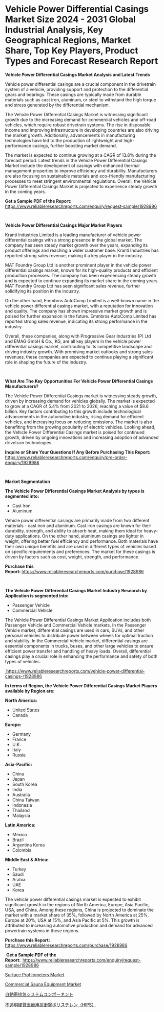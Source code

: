 <p><h1>Vehicle Power Differential Casings Market Size 2024 - 2031 Global Industrial Analysis, Key Geographical Regions, Market Share, Top Key Players, Product Types and Forecast Research Report</h1></p><p><strong>Vehicle Power Differential Casings Market Analysis and Latest Trends</strong></p>
<p><p>Vehicle power differential casings are a crucial component in the drivetrain system of a vehicle, providing support and protection to the differential gears and bearings. These casings are typically made from durable materials such as cast iron, aluminum, or steel to withstand the high torque and stress generated by the differential mechanism.</p><p>The Vehicle Power Differential Casings Market is witnessing significant growth due to the increasing demand for commercial vehicles and off-road vehicles, which require robust drivetrain systems. The rise in disposable income and improving infrastructure in developing countries are also driving the market growth. Additionally, advancements in manufacturing technologies have led to the production of lightweight and high-performance casings, further boosting market demand.</p><p>The market is expected to continue growing at a CAGR of 13.8% during the forecast period. Latest trends in the Vehicle Power Differential Casings Market include the development of casings with enhanced thermal management properties to improve efficiency and durability. Manufacturers are also focusing on sustainable materials and eco-friendly manufacturing processes to meet stringent environmental regulations. Overall, the Vehicle Power Differential Casings Market is projected to experience steady growth in the coming years.</p></p>
<p><strong>Get a Sample PDF of the Report:&nbsp;</strong> <a href="https://www.reliableresearchreports.com/enquiry/request-sample/1928986">https://www.reliableresearchreports.com/enquiry/request-sample/1928986</a></p>
<p>&nbsp;</p>
<p><strong>Vehicle Power Differential Casings Major Market Players</strong></p>
<p><p>Kranti Industries Limited is a leading manufacturer of vehicle power differential casings with a strong presence in the global market. The company has seen steady market growth over the years, expanding its product offerings and reaching a wider customer base. Kranti Industries has reported strong sales revenue, making it a key player in the industry.</p><p>MAT Foundry Group Ltd is another prominent player in the vehicle power differential casings market, known for its high-quality products and efficient production processes. The company has been experiencing steady growth and is expected to continue expanding its market share in the coming years. MAT Foundry Group Ltd has seen significant sales revenue, further solidifying its position in the industry.</p><p>On the other hand, Emmbros AutoComp Limited is a well-known name in the vehicle power differential casings market, with a reputation for innovation and quality. The company has shown impressive market growth and is poised for further expansion in the future. Emmbros AutoComp Limited has reported strong sales revenue, indicating its strong performance in the industry.</p><p>Overall, these companies, along with Progressive Gear Industries (P) Ltd and EMAG GmbH & Co., KG, are all key players in the vehicle power differential casings market, contributing to its competitive landscape and driving industry growth. With promising market outlooks and strong sales revenues, these companies are expected to continue playing a significant role in shaping the future of the industry.</p></p>
<p>&nbsp;</p>
<p><strong>What Are The Key Opportunities For Vehicle Power Differential Casings Manufacturers?</strong></p>
<p><p>The Vehicle Power Differential Casings market is witnessing steady growth, driven by increasing demand for vehicles globally. The market is expected to grow at a CAGR of 5.4% from 2021 to 2026, reaching a value of $8.6 billion. Key factors contributing to this growth include technological advancements in the automotive industry, rising demand for efficient vehicles, and increasing focus on reducing emissions. The market is also benefiting from the growing popularity of electric vehicles. Looking ahead, the Vehicle Power Differential Casings market is poised for continued growth, driven by ongoing innovations and increasing adoption of advanced drivetrain technologies.</p></p>
<p><strong>Inquire or Share Your Questions If Any Before Purchasing This Report:</strong> <a href="https://www.reliableresearchreports.com/enquiry/pre-order-enquiry/1928986">https://www.reliableresearchreports.com/enquiry/pre-order-enquiry/1928986</a></p>
<p>&nbsp;</p>
<p><strong>Market Segmentation</strong></p>
<p><strong>The Vehicle Power Differential Casings Market Analysis by types is segmented into:</strong></p>
<p><ul><li>Cast Iron</li><li>Aluminum</li></ul></p>
<p><p>Vehicle power differential casings are primarily made from two different materials - cast iron and aluminum. Cast iron casings are known for their durability, strength, and ability to absorb heat, making them ideal for heavy-duty applications. On the other hand, aluminum casings are lighter in weight, offering better fuel efficiency and performance. Both materials have their own unique benefits and are used in different types of vehicles based on specific requirements and preferences. The market for these casings is driven by factors such as cost, weight, strength, and performance.</p></p>
<p><strong>Purchase this Report:&nbsp;</strong><a href="https://www.reliableresearchreports.com/purchase/1928986">https://www.reliableresearchreports.com/purchase/1928986</a></p>
<p>&nbsp;</p>
<p><strong>The Vehicle Power Differential Casings Market Industry Research by Application is segmented into:</strong></p>
<p><ul><li>Passenger Vehicle</li><li>Commercial Vehicle</li></ul></p>
<p><p>The Vehicle Power Differential Casings Market Application includes both Passenger Vehicle and Commercial Vehicle markets. In the Passenger Vehicle market, differential casings are used in cars, SUVs, and other personal vehicles to distribute power between wheels for optimal traction and stability. In the Commercial Vehicle market, differential casings are essential components in trucks, buses, and other large vehicles to ensure efficient power transfer and handling of heavy loads. Overall, differential casings play a crucial role in enhancing the performance and safety of both types of vehicles.</p></p>
<p><a href="https://www.reliableresearchreports.com/vehicle-power-differential-casings-r1928986">&nbsp;https://www.reliableresearchreports.com/vehicle-power-differential-casings-r1928986</a></p>
<p><strong>In terms of Region, the Vehicle Power Differential Casings Market Players available by Region are:</strong></p>
<p>
    <p> <strong> North America: </strong>
        <ul>
            <li>United States</li>
            <li>Canada</li>
        </ul>
        </p> 
    <p> <strong> Europe: </strong>
        <ul>
            <li>Germany</li>
            <li>France</li>
            <li>U.K.</li>
            <li>Italy</li>
            <li>Russia</li>
        </ul>
        </p> 
    <p> <strong> Asia-Pacific: </strong>
        <ul>
            <li>China</li>
            <li>Japan</li>
            <li>South Korea</li>
            <li>India</li>
            <li>Australia</li>
            <li>China Taiwan</li>
            <li>Indonesia</li>
            <li>Thailand</li>
            <li>Malaysia</li>
        </ul>
        </p> 
    <p> <strong> Latin America: </strong>
        <ul>
            <li>Mexico</li>
            <li>Brazil</li>
            <li>Argentina Korea</li>
            <li>Colombia</li>
        </ul>
        </p> 
    <p> <strong> Middle East & Africa: </strong>
        <ul>
            <li>Turkey</li>
            <li>Saudi</li>
            <li>Arabia</li>
            <li>UAE</li>
            <li>Korea</li>
        </ul>
    </p>
    </p>
<p><p>The vehicle power differential casings market is expected to exhibit significant growth in the regions of North America, Europe, Asia Pacific, USA, and China. Among these regions, China is projected to dominate the market with a market share of 35%, followed by North America at 25%, Europe at 20%, USA at 15%, and Asia Pacific at 5%. This growth is attributed to increasing automotive production and demand for advanced powertrain systems in these regions.</p></p>
<p><strong>Purchase this Report: </strong><a href="https://www.reliableresearchreports.com/purchase/1928986">https://www.reliableresearchreports.com/purchase/1928986</a></p>
<p>&nbsp;<strong>Get a Sample PDF of the Report:&nbsp;&nbsp;</strong><a href="https://www.reliableresearchreports.com/enquiry/request-sample/1928986">https://www.reliableresearchreports.com/enquiry/request-sample/1928986</a></p>
<p><strong></strong></p>
<p><p><a href="https://github.com/brenzgnarento/Market-Research-Report-List-2/blob/main/surface-profilometers-market.md">Surface Profilometers Market</a></p><p><a href="https://github.com/MyrtisWest1/Market-Research-Report-List-1/blob/main/commercial-sauna-equipment-market.md">Commercial Sauna Equipment Market</a></p><p><a href="https://github.com/DayanaRunolfsdottir/Market-Research-Report-List-1/blob/main/7904313117072.md">自動車排気システムコンポーネント</a></p><p><a href="https://github.com/VinceMarvin1/Market-Research-Report-List-1/blob/main/9853068117071.md">不透明硬質医療用高衝撃ポリスチレン（HIPS）</a></p></p>